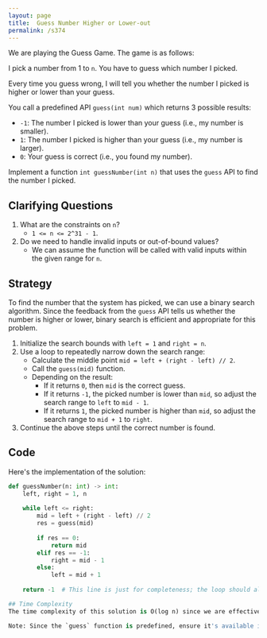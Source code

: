 ```yaml
---
layout: page
title:  Guess Number Higher or Lower-out
permalink: /s374
---
```


We are playing the Guess Game. The game is as follows:

I pick a number from 1 to `n`. You have to guess which number I picked.

Every time you guess wrong, I will tell you whether the number I picked is higher or lower than your guess.

You call a predefined API `guess(int num)` which returns 3 possible results:
- `-1`: The number I picked is lower than your guess (i.e., my number is smaller).
- `1`: The number I picked is higher than your guess (i.e., my number is larger).
- `0`: Your guess is correct (i.e., you found my number).

Implement a function `int guessNumber(int n)` that uses the `guess` API to find the number I picked.

## Clarifying Questions

1. What are the constraints on `n`?
    - `1 <= n <= 2^31 - 1`. 
2. Do we need to handle invalid inputs or out-of-bound values?
    - We can assume the function will be called with valid inputs within the given range for `n`.

## Strategy

To find the number that the system has picked, we can use a binary search algorithm. Since the feedback from the `guess` API tells us whether the number is higher or lower, binary search is efficient and appropriate for this problem.

1. Initialize the search bounds with `left = 1` and `right = n`.
2. Use a loop to repeatedly narrow down the search range:
    - Calculate the middle point `mid = left + (right - left) // 2`.
    - Call the `guess(mid)` function.
    - Depending on the result:
        - If it returns `0`, then `mid` is the correct guess.
        - If it returns `-1`, the picked number is lower than `mid`, so adjust the search range to `left` to `mid - 1`.
        - If it returns `1`, the picked number is higher than `mid`, so adjust the search range to `mid + 1` to `right`.
3. Continue the above steps until the correct number is found.

## Code

Here's the implementation of the solution:

```python
def guessNumber(n: int) -> int:
    left, right = 1, n
    
    while left <= right:
        mid = left + (right - left) // 2
        res = guess(mid)
        
        if res == 0:
            return mid
        elif res == -1:
            right = mid - 1
        else:
            left = mid + 1
    
    return -1  # This line is just for completeness; the loop should always return within the loop.

## Time Complexity
The time complexity of this solution is O(log n) since we are effectively dividing the search space in half with each iteration of the binary search.

Note: Since the `guess` function is predefined, ensure it's available in the environment where you test this solution or mock it for testing purposes.
```